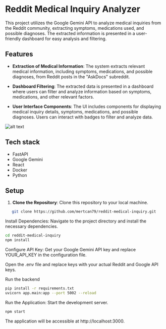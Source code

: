 # Reddit Medical Inquiry Analyzer

This project utilizes the Google Gemini API to analyze medical inquiries from the Reddit community, extracting symptoms, medications used, and possible diagnoses. The extracted information is presented in a user-friendly dashboard for easy analysis and filtering.

## Features

- **Extraction of Medical Information**: The system extracts relevant medical information, including symptoms, medications, and possible diagnoses, from Reddit posts in the "AskDocs" subreddit.

- **Dashboard Filtering**: The extracted data is presented in a dashboard where users can filter and analyze information based on symptoms, medications, and other relevant factors.

- **User Interface Components**: The UI includes components for displaying medical inquiry details, symptoms, medications, and possible diagnoses. Users can interact with badges to filter and analyze data.

![alt text](frontend/assets/img.png)

## Tech stack
- FastAPI
- Google Gemini 
- React
- Docker
- Python

## Setup

1. **Clone the Repository**: Clone this repository to your local machine.

```bash
   git clone https://github.com/mertcan79/reddit-medical-inquiry.git
```
Install Dependencies: Navigate to the project directory and install the necessary dependencies.

```bash
cd reddit-medical-inquiry
npm install
```
Configure API Key: Get your Google Gemini API key and replace YOUR_API_KEY in the configuration file.

Open the .env file and replace keys with your actual Reddit and Google API keys.

Run the backend
```bash
pip install -r requirements.txt
uvicorn app.main:app --port 5002 --reload
```

Run the Application: Start the development server.

```bash
npm start
```
The application will be accessible at http://localhost:3000.
